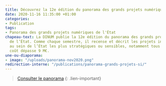 ```yaml
---
title: Découvrez la 12e édition du panorama des grands projets numériques de l’État
date: 2020-11-16 11:35:00 +01:00
categories:
- Publication
tags:
- Panorama des grands projets numériques de l'État
chapeau-text: La DINUM publie la 12e édition du panorama des grands projets numériques
  de l’État. Comme chaque semestre, il recense et décrit les projets informatiques
  au sein de l’État les plus stratégiques ou sensibles, notamment tous ceux dont le
  coût dépasse 9 M€.
une-ou-diaporama:
- image: "/uploads/panorama-nov2020.png"
redirection-interne: "/publications/panorama-grands-projets-si/"
---
```


> [Consulter le panorama](/publications/panorama-grands-projets-si/)
{: .lien-important}